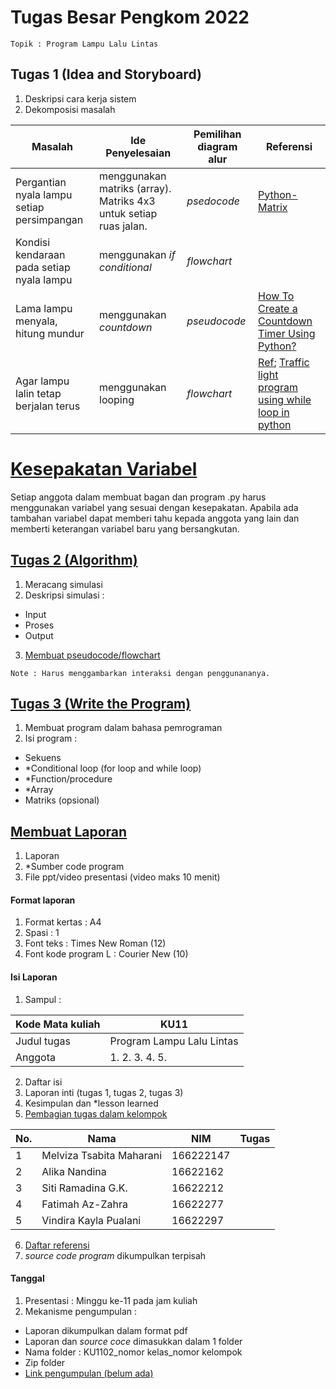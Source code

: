 # Tugas Besar Pengkom 2022
`Topik : Program Lampu Lalu Lintas`

## Tugas 1 (Idea and Storyboard)
1. Deskripsi cara kerja sistem
2. Dekomposisi masalah

| Masalah | Ide Penyelesaian | Pemilihan diagram alur | Referensi |
| ------- | ---------------- | ---------------------- | --------- |
| Pergantian nyala lampu setiap persimpangan | menggunakan matriks (array). Matriks 4x3 untuk setiap ruas jalan. | *psedocode* | [Python-Matrix](https://www.tutorialspoint.com/python_data_structure/python_matrix.htm)
| Kondisi kendaraan pada setiap nyala lampu | menggunakan *if conditional* | *flowchart* | |
| Lama lampu menyala, hitung mundur | menggunakan *countdown* | *pseudocode* | [How To Create a Countdown Timer Using Python?](https://www.geeksforgeeks.org/how-to-create-a-countdown-timer-using-python/) |
| Agar lampu lalin tetap berjalan terus | menggunakan looping | *flowchart* | [Ref](https://github.com/dinagoethe/pengkom/blob/main/tb/source.md); [Traffic light program using while loop in python](https://stackoverflow.com/questions/48197670/traffic-light-program-using-while-loop-in-python) |

# [Kesepakatan Variabel]()
Setiap anggota dalam membuat bagan dan program .py harus menggunakan variabel yang sesuai dengan kesepakatan. Apabila ada tambahan variabel dapat memberi tahu kepada anggota yang lain dan memberti keterangan variabel baru yang bersangkutan.

## [Tugas 2 (Algorithm)](https://www.canva.com/design/DAFP8Je7IUQ/MF9jwJDrvKVfDQKeBKJJEg/edit?utm_content=DAFP8Je7IUQ&utm_campaign=designshare&utm_medium=link2&utm_source=sharebutton)
1. Meracang simulasi
2. Deskripsi simulasi :
  - Input
  - Proses
  - Output
3. [Membuat pseudocode/flowchart](https://www.canva.com/design/DAFP8Je7IUQ/MF9jwJDrvKVfDQKeBKJJEg/edit?utm_content=DAFP8Je7IUQ&utm_campaign=designshare&utm_medium=link2&utm_source=sharebutton)


`Note : Harus menggambarkan interaksi dengan penggunananya.`

## [Tugas 3 (Write the Program)](https://github.com/dinagoethe/pengkom/blob/main/tb/pseudo.md)
1. Membuat program dalam bahasa pemrograman
2. Isi program :
  - Sekuens
  - *Conditional loop (for loop and while loop)
  - *Function/procedure
  - *Array
  - Matriks (opsional)

## [Membuat Laporan](https://docs.google.com/document/d/162qz4ARqS0ToEBvyAc_kFwLQCI30CV8v88p6puHqjhE/edit?usp=sharing)
1. Laporan
2. *Sumber code program
3. File ppt/video presentasi (video maks 10 menit)

#### Format laporan
1. Format kertas : A4
2. Spasi : 1
3. Font teks : Times New Roman (12)
4. Font kode program L : Courier New (10)

#### Isi Laporan
1. Sampul :

| Kode Mata kuliah | KU11 |
| ---------------- | ---- |
| Judul tugas | Program Lampu Lalu Lintas |
| Anggota | 1. 2. 3. 4. 5. |

2. Daftar isi
3. Laporan inti (tugas 1, tugas 2, tugas 3)
4. Kesimpulan dan *lesson learned
5. [Pembagian tugas dalam kelompok](https://github.com/dinagoethe/pengkom/blob/main/tb/jobdesc.md)

| No. | Nama | NIM | Tugas |
| --- | ---- | --- | ----- |
|1| Melviza Tsabita Maharani |166222147| |
|2| Alika Nandina | 16622162 | |
|3| Siti Ramadina G.K. | 16622212 | |
|4| Fatimah Az-Zahra | 16622277 | |
|5| Vindira Kayla Pualani | 16622297 | |

6. [Daftar referensi](https://github.com/dinagoethe/pengkom/blob/main/tb/source.md)
7. *source code program* dikumpulkan terpisah

#### Tanggal
1. Presentasi : Minggu ke-11 pada jam kuliah
2. Mekanisme pengumpulan :
  - Laporan dikumpulkan dalam format pdf
  - Laporan dan *source coce* dimasukkan dalam 1 folder
  - Nama folder : KU1102_nomor kelas_nomor kelompok
  - Zip folder
  - [Link pengumpulan (belum ada)](https://google.com)

